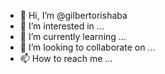 - 👋 Hi, I’m @gilbertorishaba
- 👀 I’m interested in ...
- 🌱 I’m currently learning ...
- 💞️ I’m looking to collaborate on ...
- 📫 How to reach me ...

<!---
gilbertorishaba/gilbertorishaba is a ✨ special ✨ repository because its `README.md` (this file) appears on your GitHub profile.
You can click the Preview link to take a look at your changes.
--->
